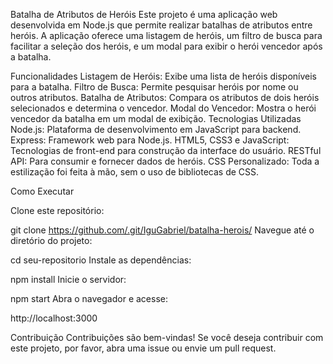 Batalha de Atributos de Heróis
Este projeto é uma aplicação web desenvolvida em Node.js que permite realizar batalhas de atributos entre heróis. A aplicação oferece uma listagem de heróis, um filtro de busca para facilitar a seleção dos heróis, e um modal para exibir o herói vencedor após a batalha.

Funcionalidades
Listagem de Heróis: Exibe uma lista de heróis disponíveis para a batalha.
Filtro de Busca: Permite pesquisar heróis por nome ou outros atributos.
Batalha de Atributos: Compara os atributos de dois heróis selecionados e determina o vencedor.
Modal do Vencedor: Mostra o herói vencedor da batalha em um modal de exibição.
Tecnologias Utilizadas
Node.js: Plataforma de desenvolvimento em JavaScript para backend.
Express: Framework web para Node.js.
HTML5, CSS3 e JavaScript: Tecnologias de front-end para construção da interface do usuário.
RESTful API: Para consumir e fornecer dados de heróis.
CSS Personalizado: Toda a estilização foi feita à mão, sem o uso de bibliotecas de CSS.

Como Executar

Clone este repositório:

git clone https://github.com/.git/IguGabriel/batalha-herois/
Navegue até o diretório do projeto:


cd seu-repositorio
Instale as dependências:


npm install
Inicie o servidor:


npm start
Abra o navegador e acesse:


http://localhost:3000

Contribuição
Contribuições são bem-vindas! Se você deseja contribuir com este projeto, por favor, abra uma issue ou envie um pull request.

